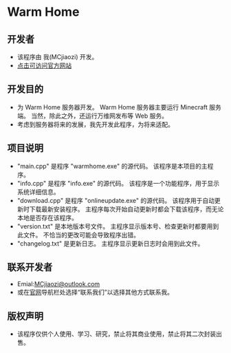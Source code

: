 # Warm Home
## 开发者
* 该程序由 我(MCjiaozi) 开发。
* [点击可访问官方网站](http://www.mcjiaozi.icu)
## 开发目的
* 为 Warm Home 服务器开发。
Warm Home 服务器主要运行 Minecraft 服务端。
当然，除此之外，还运行万维网发布等 Web 服务。
* 考虑到服务器将来的发展，我先开发此程序，为将来适配。
## 项目说明
* "main.cpp" 是程序 "warmhome.exe" 的源代码。
该程序是本项目的主程序。
* "info.cpp" 是程序 "info.exe" 的源代码。
该程序是一个功能程序，用于显示系统详细信息。
* "download.cpp" 是程序 "onlineupdate.exe" 的源代码。
该程序用于自动更新时下载最新安装程序。
主程序每次开始自动更新时都会下载该程序，而无论本地是否存在该程序。
* "version.txt" 是本地版本号文件。
主程序显示版本号、检查更新时都要用到此文件。
不恰当的更改可能会导致程序出错。
* "changelog.txt" 是更新日志。
主程序显示更新日志时会用到此文件。

## 联系开发者
* Emial:MCjiaozi@outlook.com
* 或在[官网](http://www.mcjiaozi.icu)导航栏处选择“联系我们”以选择其他方式联系我。

## 版权声明
* 该程序仅供个人使用、学习、研究，禁止将其商业使用，禁止将其二次封装出售。
